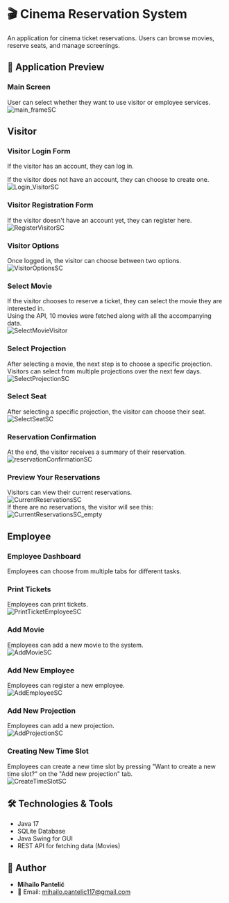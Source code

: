 # 🎬 Cinema Reservation System  
An application for cinema ticket reservations. Users can browse movies, reserve seats, and manage screenings.

## 📸 Application Preview

### Main Screen
User can select whether they want to use visitor or employee services.
![main_frameSC](Gui%20screenshots/main_frameSC.png)

## Visitor

### Visitor Login Form
If the visitor has an account, they can log in.

If the visitor does not have an account, they can choose to create one.  
![Login_VisitorSC](Gui%20screenshots/Login_visitorSC.png)

### Visitor Registration Form
If the visitor doesn't have an account yet, they can register here.  
![RegisterVisitorSC](Gui%20screenshots/RegisterVisitorSC.png)

### Visitor Options
Once logged in, the visitor can choose between two options.  
![VisitorOptionsSC](Gui%20screenshots/VisitorOptionsSC.png)

### Select Movie
If the visitor chooses to reserve a ticket, they can select the movie they are interested in.<br>
Using the API, 10 movies were fetched along with all the accompanying data.<br>
![SelectMovieVisitor](Gui%20screenshots/SelectMovieVisitor.png)

### Select Projection
After selecting a movie, the next step is to choose a specific projection.  
Visitors can select from multiple projections over the next few days.  
![SelectProjectionSC](Gui%20screenshots/SelectProjectionSC.png)

### Select Seat
After selecting a specific projection, the visitor can choose their seat.  
![SelectSeatSC](Gui%20screenshots/SelectSeatSC.png)

### Reservation Confirmation
At the end, the visitor receives a summary of their reservation.  
![reservationConfirmationSC](Gui%20screenshots/reservationConfirmationSC.png)

### Preview Your Reservations
Visitors can view their current reservations.  
![CurrentReservationsSC](Gui%20screenshots/CurrentReservationsSC.png)  
If there are no reservations, the visitor will see this:  
![CurrentReservationsSC_empty](Gui%20screenshots/CurrentReservationsSC_empty.png)

## Employee

### Employee Dashboard
Employees can choose from multiple tabs for different tasks.  

### Print Tickets
Employees can print tickets.  
![PrintTicketEmployeeSC](Gui%20screenshots/PrintTicketEmployeeSC.png)

### Add Movie
Employees can add a new movie to the system.  
![AddMovieSC](Gui%20screenshots/AddMovieSC.png)

### Add New Employee
Employees can register a new employee.  
![AddEmployeeSC](Gui%20screenshots/AddEmployeeSC.png)

### Add New Projection
Employees can add a new projection.  
![AddProjectionSC](Gui%20screenshots/AddProjectionSC.png)

### Creating New Time Slot
Employees can create a new time slot by pressing "Want to create a new time slot?" on the "Add new projection" tab.  
![CreateTimeSlotSC](Gui%20screenshots/CreateTimeSlotSC.png)

## 🛠 Technologies & Tools  
- Java 17  
- SQLite Database  
- Java Swing for GUI  
- REST API for fetching data (Movies)

## 👤 Author  
- **Mihailo Pantelić**  
- 📧 Email: mihailo.pantelic117@gmail.com
